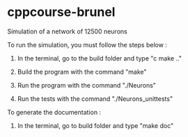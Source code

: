 # cppcourse-brunel
Simulation of a network of 12500 neurons

To run the simulation, you must follow the steps below :

1) In the terminal, go to the build folder and type "c make .."
       
2) Build the program with the command "make"

4) Run the program with the command "./Neurons"
5) Run the tests with the command "./Neurons_unittests"

To generate the documentation :
  
1) In the terminal, go to build folder and type "make doc"

